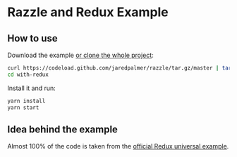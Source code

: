 # Razzle and Redux Example

## How to use
Download the example [or clone the whole project](https://github.com/jaredpalmer/razzle.git):

```bash
curl https://codeload.github.com/jaredpalmer/razzle/tar.gz/master | tar -xz --strip=2 razzle-master/examples/with-redux
cd with-redux
```

Install it and run:

```bash
yarn install
yarn start
```

## Idea behind the example
Almost 100% of the code is taken from the [official Redux universal example](https://github.com/reactjs/redux/tree/master/examples/universal).